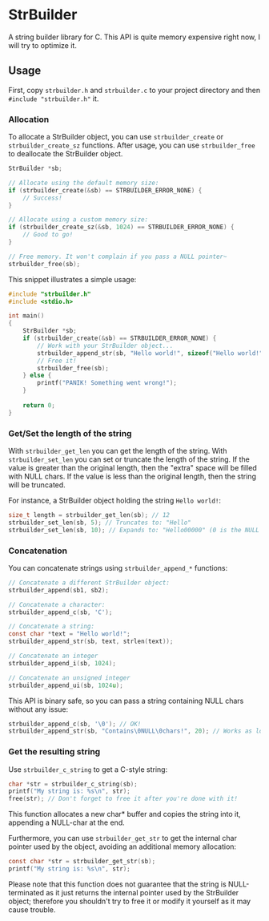 # StrBuilder
A string builder library for C. This API is quite memory expensive right now, I will try to optimize it.

## Usage
First, copy `strbuilder.h` and `strbuilder.c` to your project directory and then `#include "strbuilder.h"` it.

### Allocation
To allocate a StrBuilder object, you can use `strbuilder_create` or `strbuilder_create_sz` functions. After usage, you
can use `strbuilder_free` to deallocate the StrBuilder object.

```c
StrBuilder *sb;

// Allocate using the default memory size:
if (strbuilder_create(&sb) == STRBUILDER_ERROR_NONE) {
    // Success!
}

// Allocate using a custom memory size:
if (strbuilder_create_sz(&sb, 1024) == STRBUILDER_ERROR_NONE) {
    // Good to go!
}

// Free memory. It won't complain if you pass a NULL pointer~
strbuilder_free(sb);
```

This snippet illustrates a simple usage:

```c
#include "strbuilder.h"
#include <stdio.h>

int main()
{
    StrBuilder *sb;
    if (strbuilder_create(&sb) == STRBUILDER_ERROR_NONE) {
        // Work with your StrBuilder object...
        strbuilder_append_str(sb, "Hello world!", sizeof("Hello world!")-1);
        // Free it!
        strbuilder_free(sb);
    } else {
        printf("PANIK! Something went wrong!");
    }
    
    return 0;
}
```

### Get/Set the length of the string
With `strbuilder_get_len` you can get the length of the string.
With `strbuilder_set_len` you can set or truncate the length of the string.
If the value is greater than the original length, then the "extra" space will be filled with NULL chars.
If the value is less than the original length, then the string will be truncated.

For instance, a StrBuilder object holding the string `Hello world!`:
```c
size_t length = strbuilder_get_len(sb); // 12
strbuilder_set_len(sb, 5); // Truncates to: "Hello"
strbuilder_set_len(sb, 10); // Expands to: "Hello00000" (0 is the NULL char)
```

### Concatenation
You can concatenate strings using `strbuilder_append_*` functions:

```c
// Concatenate a different StrBuilder object:
strbuilder_append(sb1, sb2);

// Concatenate a character:
strbuilder_append_c(sb, 'C');

// Concatenate a string:
const char *text = "Hello world!";
strbuilder_append_str(sb, text, strlen(text));

// Concatenate an integer
strbuilder_append_i(sb, 1024);

// Concatenate an unsigned integer
strbuilder_append_ui(sb, 1024u);
```

This API is binary safe, so you can pass a string containing NULL chars without any issue:

```c
strbuilder_append_c(sb, '\0'); // OK!
strbuilder_append_str(sb, "Contains\0NULL\0chars!", 20); // Works as long as you know the length
```

### Get the resulting string
Use `strbuilder_c_string` to get a C-style string:
```c
char *str = strbuilder_c_string(sb);
printf("My string is: %s\n", str);
free(str); // Don't forget to free it after you're done with it!
```
This function allocates a new char* buffer and copies the string into it, appending a NULL-char at the end.

Furthermore, you can use `strbuilder_get_str` to get the internal char pointer used by the object, avoiding an
additional memory allocation:
```c
const char *str = strbuilder_get_str(sb);
printf("My string is: %s\n", str);
```
Please note that this function does not guarantee that the string is NULL-terminated as it just returns the internal
pointer used by the StrBuilder object; therefore you shouldn't try to free it or modify it yourself as it may cause trouble.

